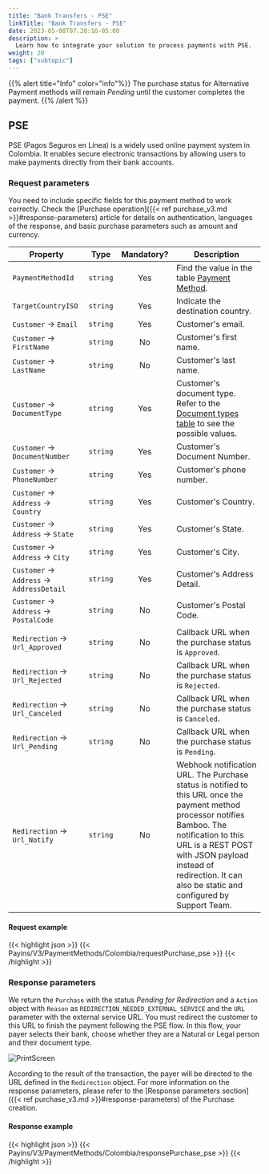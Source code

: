 ```yaml
---
title: "Bank Transfers - PSE"
linkTitle: "Bank Transfers - PSE"
date: 2023-05-08T07:28:16-05:00
description: >
  Learn how to integrate your solution to process payments with PSE.
weight: 20
tags: ["subtopic"]
---
```


{{% alert title="Info" color="info"%}}
The purchase status for Alternative Payment methods will remain _Pending_ until the customer completes the payment.
{{% /alert %}}

## PSE
PSE (Pagos Seguros en Línea) is a widely used online payment system in Colombia. It enables secure electronic transactions by allowing users to make payments directly from their bank accounts.

### Request parameters
You need to include specific fields for this payment method to work correctly. Check the [Purchase operation]({{< ref purchase_v3.md >}}#response-parameters) article for details on authentication, languages of the response, and basic purchase parameters such as amount and currency.

| Property | Type | Mandatory? | Description |
|---|:-:|:-:|---|
| `PaymentMethodId` | `string` | Yes | Find the value in the table [Payment Method](/en/docs/payment-methods/colombia.html#payment-methods). |
| `TargetCountryISO` | `string` | Yes | Indicate the destination country. |
| `Customer` → `Email` | `string` | Yes | Customer's email. |
| `Customer` → `FirstName` | `string` | No | Customer's first name. |
| `Customer` → `LastName` | `string` | No | Customer's last name. |
| `Customer` → `DocumentType` | `string` | Yes | Customer's document type.<br>Refer to the [Document types table](/en/docs/payment-methods/colombia.html#document-types) to see the possible values. |
| `Customer` → `DocumentNumber` | `string` | Yes | Customer's Document Number. |
| `Customer` → `PhoneNumber` | `string` | Yes | Customer's phone number. |
| `Customer` → `Address` → `Country` | `string` | Yes | Customer's Country. |
| `Customer` → `Address` → `State` | `string` | Yes | Customer's State. |
| `Customer` → `Address` → `City` | `string` | Yes | Customer's City. |
| `Customer` → `Address` → `AddressDetail` | `string` | Yes | Customer's Address Detail. |
| `Customer` → `Address` → `PostalCode` | `string` | No | Customer's Postal Code. |
| `Redirection` → `Url_Approved` | `string` | No | Callback URL when the purchase status is `Approved`. |
| `Redirection` → `Url_Rejected` | `string` | No | Callback URL when the purchase status is `Rejected`. |
| `Redirection` → `Url_Canceled` | `string` | No | Callback URL when the purchase status is `Canceled`. |
| `Redirection` → `Url_Pending` | `string` | No | Callback URL when the purchase status is `Pending`. |
| `Redirection` → `Url_Notify` | `string` | No | Webhook notification URL. The Purchase status is notified to this URL once the payment method processor notifies Bamboo. The notification to this URL is a REST POST with JSON payload instead of redirection. It can also be static and configured by Support Team. |

#### Request example
{{< highlight json >}}
{{< Payins/V3/PaymentMethods/Colombia/requestPurchase_pse >}}
{{< /highlight >}}

### Response parameters
We return the `Purchase` with the status _Pending for Redirection_ and a `Action` object with `Reason` as `REDIRECTION_NEEDED_EXTERNAL_SERVICE` and the `URL` parameter with the external service URL. You must redirect the customer to this URL to finish the payment following the PSE flow. In this flow, your payer selects their bank, choose whether they are a Natural or Legal person and their document type.

![PrintScreen](/assets/PSE.png)

According to the result of the transaction, the payer will be directed to the URL defined in the `Redirection` object. For more information on the response parameters, please refer to the [Response parameters section]({{< ref purchase_v3.md >}}#response-parameters) of the Purchase creation.

#### Response example 
{{< highlight json >}}
{{< Payins/V3/PaymentMethods/Colombia/responsePurchase_pse >}}
{{< /highlight >}}
